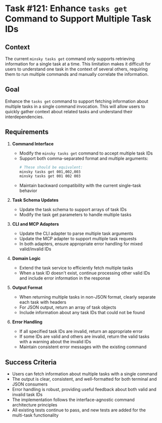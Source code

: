 # Task #121: Enhance `tasks get` Command to Support Multiple Task IDs

## Context

The current `minsky tasks get` command only supports retrieving information for a single task at a time. This limitation makes it difficult for users to understand one task in the context of several others, requiring them to run multiple commands and manually correlate the information.

## Goal

Enhance the `tasks get` command to support fetching information about multiple tasks in a single command invocation. This will allow users to quickly gather context about related tasks and understand their interdependencies.

## Requirements

1. **Command Interface**

   - Modify the `minsky tasks get` command to accept multiple task IDs
   - Support both comma-separated format and multiple arguments:
     ```bash
     # These should be equivalent:
     minsky tasks get 001,002,003
     minsky tasks get 001 002 003
     ```
   - Maintain backward compatibility with the current single-task behavior

2. **Task Schema Updates**

   - Update the task schema to support arrays of task IDs
   - Modify the task get parameters to handle multiple tasks

3. **CLI and MCP Adapters**

   - Update the CLI adapter to parse multiple task arguments
   - Update the MCP adapter to support multiple task requests
   - In both adapters, ensure appropriate error handling for mixed valid/invalid IDs

4. **Domain Logic**

   - Extend the task service to efficiently fetch multiple tasks
   - When a task ID doesn't exist, continue processing other valid IDs and include error information in the response

5. **Output Format**

   - When returning multiple tasks in non-JSON format, clearly separate each task with headers
   - For JSON output, return an array of task objects
   - Include information about any task IDs that could not be found

6. **Error Handling**
   - If all specified task IDs are invalid, return an appropriate error
   - If some IDs are valid and others are invalid, return the valid tasks with a warning about the invalid IDs
   - Maintain consistent error messages with the existing command

## Success Criteria

- Users can fetch information about multiple tasks with a single command
- The output is clear, consistent, and well-formatted for both terminal and JSON consumers
- Error handling is robust, providing useful feedback about both valid and invalid task IDs
- The implementation follows the interface-agnostic command architecture principles
- All existing tests continue to pass, and new tests are added for the multi-task functionality
